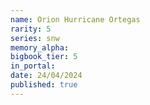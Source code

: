 ```yaml
---
name: Orion Hurricane Ortegas
rarity: 5
series: snw
memory_alpha:
bigbook_tier: 5
in_portal:
date: 24/04/2024
published: true
---
```



